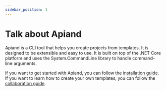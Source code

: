```yaml
---
sidebar_position: 1
---
```


# Talk about Apiand

Apiand is a CLI tool that helps you create projects from templates. It is designed to be extensible and easy to use. It is built on top of the .NET Core platform and uses the System.CommandLine library to handle command-line arguments.

If you want to get started with Apiand, you can follow the [installation guide](./getting-started/installing-apiand.md). If you want to learn how to create your own templates, you can follow the [collaboration guide](./collaborate/add-templates.md).